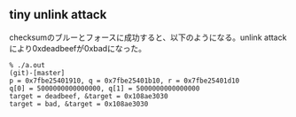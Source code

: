 # 
## tiny unlink attack
checksumのブルーとフォースに成功すると、以下のようになる。unlink attackにより0xdeadbeefが0xbadになった。
```
% ./a.out                                                                                                                                (git)-[master]
p = 0x7fbe25401910, q = 0x7fbe25401b10, r = 0x7fbe25401d10
q[0] = 5000000000000000, q[1] = 5000000000000000
target = deadbeef, &target = 0x108ae3030
target = bad, &target = 0x108ae3030
```
